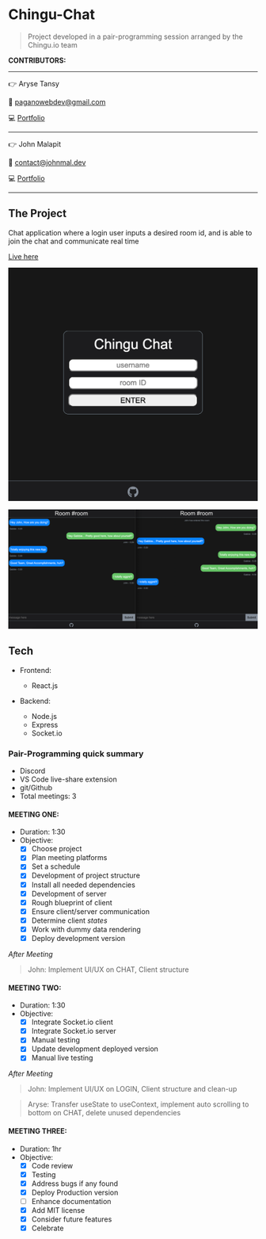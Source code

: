 # Chingu-Chat

> Project developed in a pair-programming session arranged by the Chingu.io team

**CONTRIBUTORS:**

---

:point_right: Aryse Tansy

:e-mail: paganowebdev@gmail.com

:computer: [Portfolio](https://www.pagano.dev/)

---

:point_right: John Malapit

:e-mail: contact@johnmal.dev

:computer: [Portfolio](https://www.johnmal.dev/)

---

## The Project

Chat application where a login user inputs a desired room id, and is able to join the chat and communicate real time

[Live here](https://chingu-chat.herokuapp.com/)

![Image of Login Page](one.png)

![Image of Chat Room](two.png)

## Tech

- Frontend:

  - React.js

- Backend:
  - Node.js
  - Express
  - Socket.io

### Pair-Programming quick summary

- Discord
- VS Code live-share extension
- git/Github
- Total meetings: 3

#### MEETING ONE:

- Duration: 1:30
- Objective:
  - [x] Choose project
  - [x] Plan meeting platforms
  - [x] Set a schedule
  - [x] Development of project structure
  - [x] Install all needed dependencies
  - [x] Development of server
  - [x] Rough blueprint of client
  - [x] Ensure client/server communication
  - [x] Determine client _states_
  - [x] Work with dummy data rendering
  - [x] Deploy development version

_After_ _Meeting_

> John: Implement UI/UX on CHAT, Client structure

#### MEETING TWO:

- Duration: 1:30
- Objective:
  - [x] Integrate Socket.io client
  - [x] Integrate Socket.io server
  - [x] Manual testing
  - [x] Update development deployed version
  - [x] Manual live testing

_After_ _Meeting_

> John: Implement UI/UX on LOGIN, Client structure and clean-up

> Aryse: Transfer useState to useContext, implement auto scrolling to bottom on CHAT, delete unused dependencies

#### MEETING THREE:

- Duration: 1hr
- Objective:
  - [x] Code review
  - [x] Testing
  - [x] Address bugs if any found
  - [x] Deploy Production version
  - [ ] Enhance documentation
  - [x] Add MIT license
  - [x] Consider future features
  - [x] Celebrate

